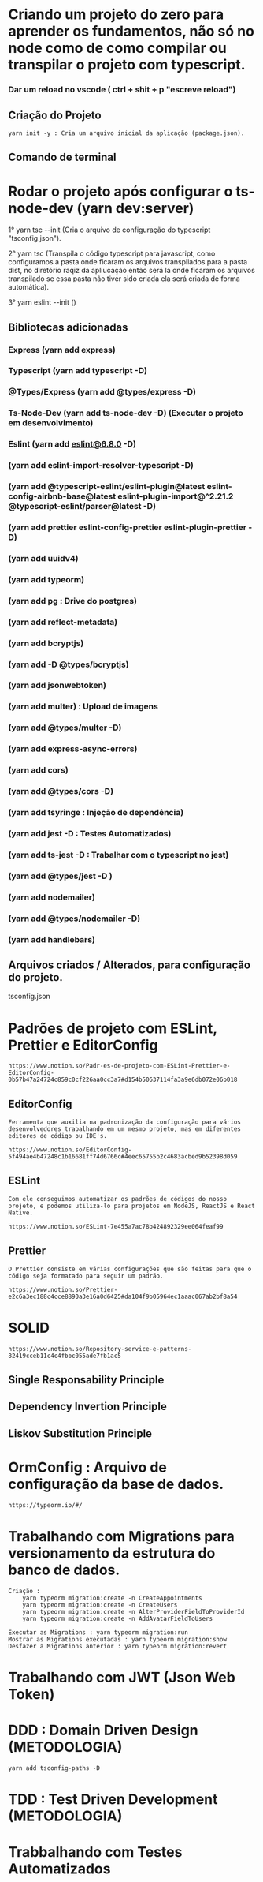 #   Criando um projeto do zero para aprender os fundamentos, não só no node como de como compilar ou transpilar o projeto com typescript.

### Dar um reload no vscode ( ctrl + shit + p "escreve reload")

##  Criação do Projeto

    yarn init -y : Cria um arquivo inicial da aplicação (package.json).


##  Comando de terminal

#   Rodar o projeto após configurar o ts-node-dev (yarn dev:server)

1° yarn tsc --init (Cria o arquivo de configuração do typescript "tsconfig.json").

2° yarn tsc (Transpila o código typescript para javascript, como configuramos a pasta onde ficaram os arquivos transpilados para a pasta dist, no diretório raqiz da apliucação então será lá onde ficaram os arquivos transpilado se essa pasta não tiver sido criada ela será criada de forma automática).

3° yarn eslint --init ()

##  Bibliotecas adicionadas

### Express         (yarn add express)
### Typescript      (yarn add typescript -D)
### @Types/Express  (yarn add @types/express -D)
### Ts-Node-Dev     (yarn add ts-node-dev -D)   (Executar o projeto em desenvolvimento)
### Eslint          (yarn add eslint@6.8.0 -D)
###                 (yarn add eslint-import-resolver-typescript -D)
###                 (yarn add @typescript-eslint/eslint-plugin@latest eslint-config-airbnb-base@latest eslint-plugin-import@^2.21.2 @typescript-eslint/parser@latest -D)
###                 (yarn add prettier eslint-config-prettier eslint-plugin-prettier -D)
###                 (yarn add uuidv4)
###                 (yarn add typeorm)
###                 (yarn add pg : Drive do postgres)
###                 (yarn add reflect-metadata)
###                 (yarn add bcryptjs)
###                 (yarn add -D @types/bcryptjs)
###                 (yarn add jsonwebtoken)
###                 (yarn add multer) : Upload de imagens
###                 (yarn add  @types/multer  -D)
###                 (yarn add express-async-errors)
###                 (yarn add cors)
###                 (yarn add @types/cors -D)
###                 (yarn add tsyringe : Injeção de dependência)
###                 (yarn add jest -D : Testes Automatizados)
###                 (yarn add ts-jest -D : Trabalhar com o typescript no jest)
###                 (yarn add @types/jest -D )
###                 (yarn add nodemailer)
###                 (yarn add @types/nodemailer -D)
###                 (yarn add handlebars)

##  Arquivos criados / Alterados, para configuração do projeto.

tsconfig.json


#   Padrões de projeto com ESLint, Prettier e EditorConfig

    https://www.notion.so/Padr-es-de-projeto-com-ESLint-Prettier-e-EditorConfig-0b57b47a24724c859c0cf226aa0cc3a7#d154b50637114fa3a9e6db072e06b018

##  EditorConfig

    Ferramenta que auxilia na padronização da configuração para vários desenvolvedores trabalhando em um mesmo projeto, mas em diferentes editores de código ou IDE's.

    https://www.notion.so/EditorConfig-5f494ae4b47248c1b16681ff74d6766c#4eec65755b2c4683acbed9b52398d059

##  ESLint

    Com ele conseguimos automatizar os padrões de códigos do nosso projeto, e podemos utiliza-lo para projetos em NodeJS, ReactJS e React Native.

    https://www.notion.so/ESLint-7e455a7ac78b424892329ee064feaf99


##  Prettier
    O Prettier consiste em várias configurações que são feitas para que o código seja formatado para seguir um padrão.

    https://www.notion.so/Prettier-e2c6a3ec188c4cce8890a3e16a0d6425#da104f9b05964ec1aaac067ab2bf8a54


#   SOLID
    https://www.notion.so/Repository-service-e-patterns-82419cceb11c4c4fbbc055ade7fb1ac5

##  Single Responsability Principle
##  Dependency Invertion Principle
##  Liskov Substitution Principle


#   OrmConfig : Arquivo de configuração da base de dados.


    https://typeorm.io/#/

#   Trabalhando com Migrations para versionamento da estrutura do banco de dados.

    Criação :
        yarn typeorm migration:create -n CreateAppointments
        yarn typeorm migration:create -n CreateUsers
        yarn typeorm migration:create -n AlterProviderFieldToProviderId
        yarn typeorm migration:create -n AddAvatarFieldToUsers

    Executar as Migrations : yarn typeorm migration:run
    Mostrar as Migrations executadas : yarn typeorm migration:show
    Desfazer a Migrations anterior : yarn typeorm migration:revert


#   Trabalhando com JWT (Json Web Token)


#   DDD     :   Domain Driven Design (METODOLOGIA)

    yarn add tsconfig-paths -D

#   TDD     :   Test Driven Development (METODOLOGIA)


#   Trabbalhando com Testes Automatizados
